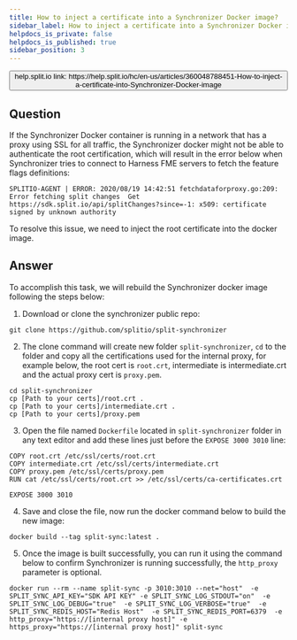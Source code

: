 ```yaml
---
title: How to inject a certificate into a Synchronizer Docker image?
sidebar_label: How to inject a certificate into a Synchronizer Docker image?
helpdocs_is_private: false
helpdocs_is_published: true
sidebar_position: 3
---
```


<p>
  <button style={{borderRadius:'8px', border:'1px', fontFamily:'Courier New', fontWeight:'800', textAlign:'left'}}> help.split.io link: https://help.split.io/hc/en-us/articles/360048788451-How-to-inject-a-certificate-into-Synchronizer-Docker-image </button>
</p>

## Question

If the Synchronizer Docker container is running in a network that has a proxy using SSL for all traffic, the Synchronizer docker might not be able to authenticate the root certification, which will result in the error below when Synchronizer tries to connect to Harness FME servers to fetch the feature flags definitions:
```
SPLITIO-AGENT | ERROR: 2020/08/19 14:42:51 fetchdataforproxy.go:209: Error fetching split changes  Get https://sdk.split.io/api/splitChanges?since=-1: x509: certificate signed by unknown authority
```
To resolve this issue, we need to inject the root certificate into the docker image.

## Answer

To accomplish this task, we will rebuild the Synchronizer docker image following the steps below:

1. Download or clone the synchronizer public repo:
```
git clone https://github.com/splitio/split-synchronizer
```

2. The clone command will create new folder `split-synchronizer`, `cd` to the folder and copy all the certifications used for the internal proxy, for example below, the root cert is `root.crt`, intermediate is intermediate.crt and the actual proxy cert is `proxy.pem`.
```
cd split-synchronizer
cp [Path to your certs]/root.crt .
cp [Path to your certs]/intermediate.crt .
cp [Path to your certs]/proxy.pem
```

3. Open the file named `Dockerfile` located in `split-synchronizer` folder in any text editor and add these lines just before the `EXPOSE 3000 3010` line:
```
COPY root.crt /etc/ssl/certs/root.crt
COPY intermediate.crt /etc/ssl/certs/intermediate.crt
COPY proxy.pem /etc/ssl/certs/proxy.pem
RUN cat /etc/ssl/certs/root.crt >> /etc/ssl/certs/ca-certificates.crt 

EXPOSE 3000 3010
```

4. Save and close the file, now run the docker command below to build the new image:
```
docker build --tag split-sync:latest .
```

5. Once the image is built successfully, you can run it using the command below to confirm Synchronizer is running successfully, the `http_proxy` parameter is optional.
```
docker run --rm --name split-sync -p 3010:3010 --net="host"  -e SPLIT_SYNC_API_KEY="SDK API KEY" -e SPLIT_SYNC_LOG_STDOUT="on"  -e SPLIT_SYNC_LOG_DEBUG="true"  -e SPLIT_SYNC_LOG_VERBOSE="true"  -e SPLIT_SYNC_REDIS_HOST="Redis Host"  -e SPLIT_SYNC_REDIS_PORT=6379  -e http_proxy="https://[internal proxy host]" -e https_proxy="https://[internal proxy host]" split-sync
```
